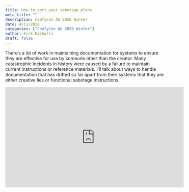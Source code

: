 ```yaml
---
title: How to sort your sabotage plans
meta_title: ""
description: ComfyCon AU 2020 Winter
date: 4/11/2020
categories: ["ComfyCon AU 2020 Winter"]
author: Kirk Nicholls
draft: false
---
```

There’s a lot of work in maintaining documentation for systems to ensure they are effective for use by someone other than the creator. Many catastrophic incidents in history were caused by a failure to maintain current instructions or reference materials. I’ll talk about ways to handle documentation that has drifted so far apart from their systems that they are either creative lies or functional sabotage instructions.

<iframe width="560" height="315" src="https://www.youtube.com/embed/GXPPw7NH_a0?si=3itKGQVSKo68ySom" title="YouTube video player" frameborder="0" allow="accelerometer; autoplay; clipboard-write; encrypted-media; gyroscope; picture-in-picture; web-share" allowfullscreen></iframe>